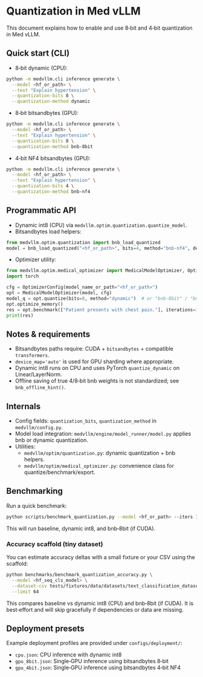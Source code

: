 # Quantization in Med vLLM

This document explains how to enable and use 8‑bit and 4‑bit quantization in Med vLLM.

## Quick start (CLI)

- 8‑bit dynamic (CPU):

```bash
python -m medvllm.cli inference generate \
  --model <hf_or_path> \
  --text "Explain hypertension" \
  --quantization-bits 8 \
  --quantization-method dynamic
```

- 8‑bit bitsandbytes (GPU):

```bash
python -m medvllm.cli inference generate \
  --model <hf_or_path> \
  --text "Explain hypertension" \
  --quantization-bits 8 \
  --quantization-method bnb-8bit
```

- 4‑bit NF4 bitsandbytes (GPU):

```bash
python -m medvllm.cli inference generate \
  --model <hf_or_path> \
  --text "Explain hypertension" \
  --quantization-bits 4 \
  --quantization-method bnb-nf4
```

## Programmatic API

- Dynamic int8 (CPU) via `medvllm.optim.quantization.quantize_model`.
- Bitsandbytes load helpers:

```python
from medvllm.optim.quantization import bnb_load_quantized
model = bnb_load_quantized("<hf_or_path>", bits=4, method="bnb-nf4", device_map="auto")
```

- Optimizer utility:

```python
from medvllm.optim.medical_optimizer import MedicalModelOptimizer, OptimizerConfig
import torch

cfg = OptimizerConfig(model_name_or_path="<hf_or_path>")
opt = MedicalModelOptimizer(model, cfg)
model_q = opt.quantize(bits=8, method="dynamic")  # or "bnb-8bit" / "bnb-nf4"
opt.optimize_memory()
res = opt.benchmark(["Patient presents with chest pain."], iterations=10)
print(res)
```

## Notes & requirements

- Bitsandbytes paths require: CUDA + `bitsandbytes` + compatible `transformers`.
- `device_map='auto'` is used for GPU sharding where appropriate.
- Dynamic int8 runs on CPU and uses PyTorch `quantize_dynamic` on Linear/LayerNorm.
- Offline saving of true 4/8‑bit bnb weights is not standardized; see `bnb_offline_hint()`.

## Internals

- Config fields: `quantization_bits`, `quantization_method` in `medvllm/config.py`.
- Model load integration: `medvllm/engine/model_runner/model.py` applies bnb or dynamic quantization.
- Utilities:
  - `medvllm/optim/quantization.py`: dynamic quantization + bnb helpers.
  - `medvllm/optim/medical_optimizer.py`: convenience class for quantize/benchmark/export.

## Benchmarking

Run a quick benchmark:

```bash
python scripts/benchmark_quantization.py --model <hf_or_path> --iters 10
```

This will run baseline, dynamic int8, and bnb‑8bit (if CUDA).

### Accuracy scaffold (tiny dataset)

You can estimate accuracy deltas with a small fixture or your CSV using the scaffold:

```bash
python benchmarks/benchmark_quantization_accuracy.py \
  --model <hf_seq_cls_model> \
  --dataset-csv tests/fixtures/data/datasets/text_classification_dataset.csv \
  --limit 64
```

This compares baseline vs dynamic int8 (CPU) and bnb‑8bit (if CUDA). It is best‑effort and will skip gracefully if dependencies or data are missing.

## Deployment presets

Example deployment profiles are provided under `configs/deployment/`:

- `cpu.json`: CPU inference with dynamic int8
- `gpu_8bit.json`: Single‑GPU inference using bitsandbytes 8‑bit
- `gpu_4bit.json`: Single‑GPU inference using bitsandbytes 4‑bit NF4
